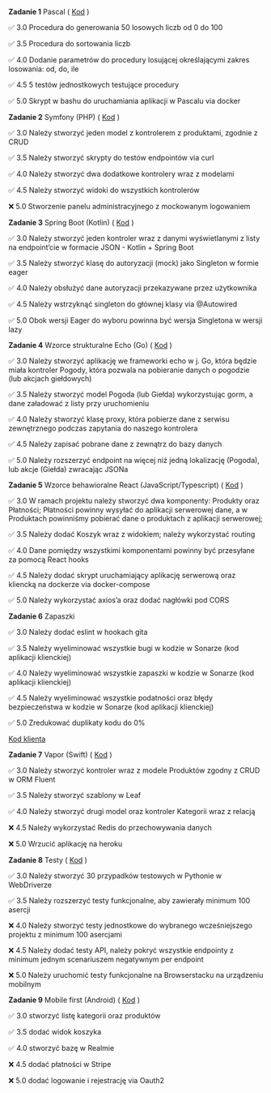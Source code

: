 **Zadanie 1** Pascal ( [Kod](./task_1) )

:white_check_mark: 3.0 Procedura do generowania 50 losowych liczb od 0 do 100

:white_check_mark: 3.5 Procedura do sortowania liczb

:white_check_mark: 4.0 Dodanie parametrów do procedury losującej określającymi zakres
losowania: od, do, ile

:white_check_mark: 4.5 5 testów jednostkowych testujące procedury

:white_check_mark: 5.0 Skrypt w bashu do uruchamiania aplikacji w Pascalu via docker


**Zadanie 2**  Symfony (PHP) ( [Kod](./task_2) )

:white_check_mark: 3.0 Należy stworzyć jeden model z kontrolerem z produktami, zgodnie z
CRUD

:white_check_mark: 3.5 Należy stworzyć skrypty do testów endpointów via curl

:white_check_mark: 4.0 Należy stworzyć dwa dodatkowe kontrolery wraz z modelami

:white_check_mark: 4.5 Należy stworzyć widoki do wszystkich kontrolerów

:x: 5.0 Stworzenie panelu administracyjnego z mockowanym logowaniem

**Zadanie 3**  Spring Boot (Kotlin) ( [Kod](./task_3) )

:white_check_mark: 3.0 Należy stworzyć jeden kontroler wraz z danymi wyświetlanymi z
listy na endpoint’cie w formacie JSON - Kotlin + Spring Boot

:white_check_mark: 3.5 Należy stworzyć klasę do autoryzacji (mock) jako Singleton w
formie eager

:white_check_mark: 4.0 Należy obsłużyć dane autoryzacji przekazywane przez użytkownika

:white_check_mark: 4.5 Należy wstrzyknąć singleton do głównej klasy via @Autowired

:white_check_mark: 5.0 Obok wersji Eager do wyboru powinna być wersja Singletona w wersji
lazy

**Zadanie 4**  Wzorce strukturalne Echo (Go) ( [Kod](./task_4) )

:white_check_mark: 3.0 Należy stworzyć aplikację we frameworki echo w j. Go, która będzie
miała kontroler Pogody, która pozwala na pobieranie danych o pogodzie
(lub akcjach giełdowych)

:white_check_mark: 3.5 Należy stworzyć model Pogoda (lub Giełda) wykorzystując gorm, a
dane załadować z listy przy uruchomieniu

:white_check_mark: 4.0 Należy stworzyć klasę proxy, która pobierze dane z serwisu
zewnętrznego podczas zapytania do naszego kontrolera

:white_check_mark: 4.5 Należy zapisać pobrane dane z zewnątrz do bazy danych

:white_check_mark: 5.0 Należy rozszerzyć endpoint na więcej niż jedną lokalizację
(Pogoda), lub akcje (Giełda) zwracając JSONa

**Zadanie 5**  Wzorce behawioralne React (JavaScript/Typescript) ( [Kod](./task_5) )

:white_check_mark: 3.0 W ramach projektu należy stworzyć dwa komponenty: Produkty oraz
Płatności; Płatności powinny wysyłać do aplikacji serwerowej dane, a w
Produktach powinniśmy pobierać dane o produktach z aplikacji
serwerowej;

:white_check_mark: 3.5 Należy dodać Koszyk wraz z widokiem; należy wykorzystać routing

:white_check_mark: 4.0 Dane pomiędzy wszystkimi komponentami powinny być przesyłane za
pomocą React hooks

:white_check_mark: 4.5 Należy dodać skrypt uruchamiający aplikację serwerową oraz
kliencką na dockerze via docker-compose

:white_check_mark: 5.0 Należy wykorzystać axios’a oraz dodać nagłówki pod CORS

**Zadanie 6** Zapaszki

:white_check_mark: 3.0 Należy dodać eslint w hookach gita

:white_check_mark: 3.5 Należy wyeliminować wszystkie bugi w kodzie w Sonarze (kod
aplikacji klienckiej)

:white_check_mark: 4.0 Należy wyeliminować wszystkie zapaszki w kodzie w Sonarze (kod
aplikacji klienckiej)

:white_check_mark: 4.5 Należy wyeliminować wszystkie podatności oraz błędy bezpieczeństwa
w kodzie w Sonarze (kod aplikacji klienckiej)

:white_check_mark: 5.0 Zredukować duplikaty kodu do 0%

[Kod klienta](https://github.com/Idlealist/studia_sonar_client)

**Zadanie 7** Vapor (Swift) ( [Kod](./task_7) )

:white_check_mark: 3.0 Należy stworzyć kontroler wraz z modele Produktów zgodny z CRUD w
ORM Fluent

:white_check_mark: 3.5 Należy stworzyć szablony w Leaf

:white_check_mark: 4.0 Należy stworzyć drugi model oraz kontroler Kategorii wraz z
relacją

:x: 4.5 Należy wykorzystać Redis do przechowywania danych

:x: 5.0 Wrzucić aplikację na heroku

**Zadanie 8** Testy ( [Kod](./task_8) )

:white_check_mark: 3.0 Należy stworzyć 30 przypadków testowych w Pythonie w WebDriverze

:white_check_mark: 3.5 Należy rozszerzyć testy funkcjonalne, aby zawierały minimum 100
asercji

:x: 4.0 Należy stworzyć testy jednostkowe do wybranego wcześniejszego
projektu z minimum 100 asercjami

:x: 4.5 Należy dodać testy API, należy pokryć wszystkie endpointy z
minimum jednym scenariuszem negatywnym per endpoint

:x: 5.0 Należy uruchomić testy funkcjonalne na Browserstacku na urządzeniu
mobilnym

**Zadanie 9** Mobile first (Android) ( [Kod](./task_9) )

:white_check_mark: 3.0 stworzyć listę kategorii oraz produktów

:white_check_mark: 3.5 dodać widok koszyka

:white_check_mark: 4.0 stworzyć bazę w Realmie

:x: 4.5 dodać płatności w Stripe

:x: 5.0 dodać logowanie i rejestrację via Oauth2